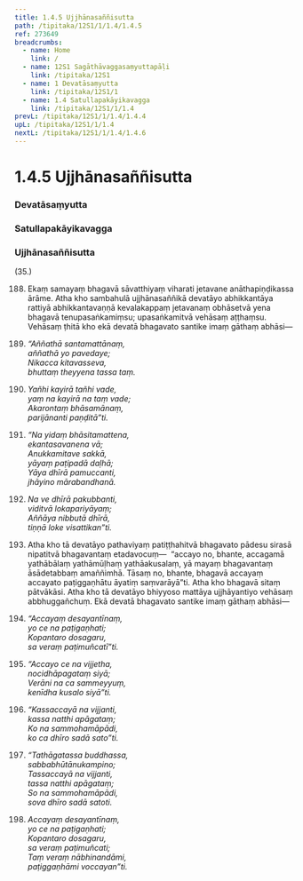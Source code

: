 ```yaml
---
title: 1.4.5 Ujjhānasaññisutta
path: /tipitaka/12S1/1/1.4/1.4.5
ref: 273649
breadcrumbs:
  - name: Home
    link: /
  - name: 12S1 Sagāthāvaggasaṃyuttapāḷi
    link: /tipitaka/12S1
  - name: 1 Devatāsaṃyutta
    link: /tipitaka/12S1/1
  - name: 1.4 Satullapakāyikavagga
    link: /tipitaka/12S1/1/1.4
prevL: /tipitaka/12S1/1/1.4/1.4.4
upL: /tipitaka/12S1/1/1.4
nextL: /tipitaka/12S1/1/1.4/1.4.6
---
```


# 1.4.5 Ujjhānasaññisutta

### Devatāsaṃyutta

### Satullapakāyikavagga

### Ujjhānasaññisutta

(35.)

188. Ekaṃ samayaṃ bhagavā sāvatthiyaṃ viharati jetavane anāthapiṇḍikassa ārāme. Atha kho sambahulā ujjhānasaññikā devatāyo abhikkantāya rattiyā abhikkantavaṇṇā kevalakappaṃ jetavanaṃ obhāsetvā yena bhagavā tenupasaṅkamiṃsu; upasaṅkamitvā vehāsaṃ aṭṭhaṃsu. Vehāsaṃ ṭhitā kho ekā devatā bhagavato santike imaṃ gāthaṃ abhāsi—

189. _“Aññathā santamattānaṃ,_  
_aññathā yo pavedaye;_  
_Nikacca kitavasseva,_  
_bhuttaṃ theyyena tassa taṃ._  


190. _Yañhi kayirā tañhi vade,_  
_yaṃ na kayirā na taṃ vade;_  
_Akarontaṃ bhāsamānaṃ,_  
_parijānanti paṇḍitā”ti._  


191. _“Na yidaṃ bhāsitamattena,_  
_ekantasavanena vā;_  
_Anukkamitave sakkā,_  
_yāyaṃ paṭipadā daḷhā;_  
_Yāya dhīrā pamuccanti,_  
_jhāyino mārabandhanā._  


192. _Na ve dhīrā pakubbanti,_  
_viditvā lokapariyāyaṃ;_  
_Aññāya nibbutā dhīrā,_  
_tiṇṇā loke visattikan”ti._  


193. Atha kho tā devatāyo pathaviyaṃ patiṭṭhahitvā bhagavato pādesu sirasā nipatitvā bhagavantaṃ etadavocuṃ—  “accayo no, bhante, accagamā yathābālaṃ yathāmūḷhaṃ yathāakusalaṃ, yā mayaṃ bhagavantaṃ āsādetabbaṃ amaññimhā. Tāsaṃ no, bhante, bhagavā accayaṃ accayato paṭiggaṇhātu āyatiṃ saṃvarāyā”ti. Atha kho bhagavā sitaṃ pātvākāsi. Atha kho tā devatāyo bhiyyoso mattāya ujjhāyantiyo vehāsaṃ abbhuggañchuṃ. Ekā devatā bhagavato santike imaṃ gāthaṃ abhāsi—

194. _“Accayaṃ desayantīnaṃ,_  
_yo ce na paṭigaṇhati;_  
_Kopantaro dosagaru,_  
_sa veraṃ paṭimuñcatī”ti._  


195. _“Accayo ce na vijjetha,_  
_nocidhāpagataṃ siyā;_  
_Verāni na ca sammeyyuṃ,_  
_kenīdha kusalo siyā”ti._  


196. _“Kassaccayā na vijjanti,_  
_kassa natthi apāgataṃ;_  
_Ko na sammohamāpādi,_  
_ko ca dhīro sadā sato”ti._  


197. _“Tathāgatassa buddhassa,_  
_sabbabhūtānukampino;_  
_Tassaccayā na vijjanti,_  
_tassa natthi apāgataṃ;_  
_So na sammohamāpādi,_  
_sova dhīro sadā satoti._  


198. _Accayaṃ desayantīnaṃ,_  
_yo ce na paṭigaṇhati;_  
_Kopantaro dosagaru,_  
_sa veraṃ paṭimuñcati;_  
_Taṃ veraṃ nābhinandāmi,_  
_paṭiggaṇhāmi voccayan”ti._  



